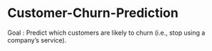 # Customer-Churn-Prediction
Goal : Predict which customers are likely to churn (i.e., stop using a company’s service).
